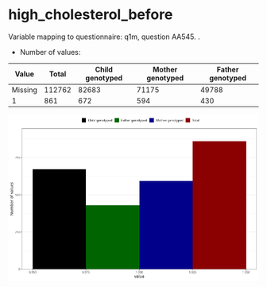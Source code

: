 # high_cholesterol_before
Variable mapping to questionnaire: q1m, question AA545.
.
- Number of values:

| Value | Total | Child genotyped | Mother genotyped | Father genotyped |
| ----- | ----- | --------------- | ---------------- | ---------------- |
| Missing | 112762 | 82683 | 71175 | 49788 |
| 1 | 861 | 672 | 594 |430 |



![](high_cholesterol_before_n.png)



